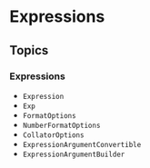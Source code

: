 #  Expressions

## Topics

### Expressions

- ``Expression``
- ``Exp``
- ``FormatOptions``
- ``NumberFormatOptions``
- ``CollatorOptions``
- ``ExpressionArgumentConvertible``
- ``ExpressionArgumentBuilder``
